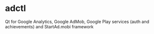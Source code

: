 # adctl
Qt for Google Analytics, Google AdMob, Google Play services (auth and achievements) and StartAd.mobi framework

